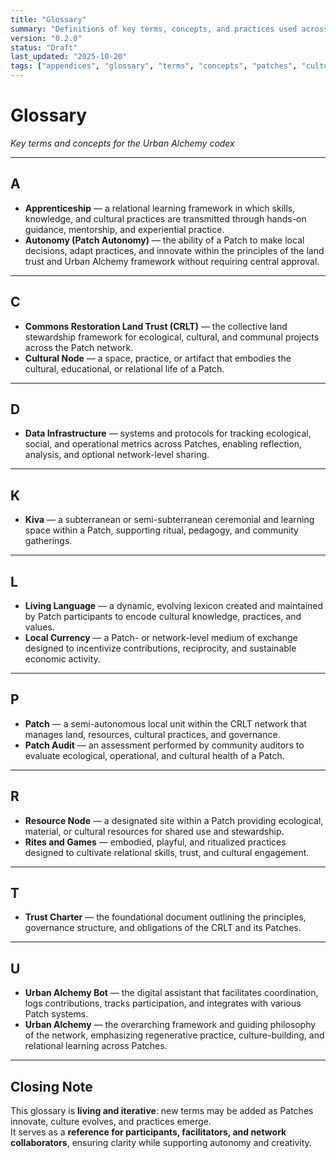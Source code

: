 ```yaml
---
title: "Glossary"
summary: "Definitions of key terms, concepts, and practices used across the Urban Alchemy codex."
version: "0.2.0"
status: "Draft"
last_updated: "2025-10-20"
tags: ["appendices", "glossary", "terms", "concepts", "patches", "culture"]
---
```


# Glossary  
*Key terms and concepts for the Urban Alchemy codex*

---

## A

- **Apprenticeship** — a relational learning framework in which skills, knowledge, and cultural practices are transmitted through hands-on guidance, mentorship, and experiential practice.  
- **Autonomy (Patch Autonomy)** — the ability of a Patch to make local decisions, adapt practices, and innovate within the principles of the land trust and Urban Alchemy framework without requiring central approval.

---

## C

- **Commons Restoration Land Trust (CRLT)** — the collective land stewardship framework for ecological, cultural, and communal projects across the Patch network.  
- **Cultural Node** — a space, practice, or artifact that embodies the cultural, educational, or relational life of a Patch.

---

## D

- **Data Infrastructure** — systems and protocols for tracking ecological, social, and operational metrics across Patches, enabling reflection, analysis, and optional network-level sharing.  

---

## K

- **Kiva** — a subterranean or semi-subterranean ceremonial and learning space within a Patch, supporting ritual, pedagogy, and community gatherings.

---

## L

- **Living Language** — a dynamic, evolving lexicon created and maintained by Patch participants to encode cultural knowledge, practices, and values.  
- **Local Currency** — a Patch- or network-level medium of exchange designed to incentivize contributions, reciprocity, and sustainable economic activity.

---

## P

- **Patch** — a semi-autonomous local unit within the CRLT network that manages land, resources, cultural practices, and governance.  
- **Patch Audit** — an assessment performed by community auditors to evaluate ecological, operational, and cultural health of a Patch.

---

## R

- **Resource Node** — a designated site within a Patch providing ecological, material, or cultural resources for shared use and stewardship.  
- **Rites and Games** — embodied, playful, and ritualized practices designed to cultivate relational skills, trust, and cultural engagement.

---

## T

- **Trust Charter** — the foundational document outlining the principles, governance structure, and obligations of the CRLT and its Patches.

---

## U

- **Urban Alchemy Bot** — the digital assistant that facilitates coordination, logs contributions, tracks participation, and integrates with various Patch systems.  
- **Urban Alchemy** — the overarching framework and guiding philosophy of the network, emphasizing regenerative practice, culture-building, and relational learning across Patches.

---

## Closing Note

This glossary is **living and iterative**: new terms may be added as Patches innovate, culture evolves, and practices emerge.  
It serves as a **reference for participants, facilitators, and network collaborators**, ensuring clarity while supporting autonomy and creativity.
